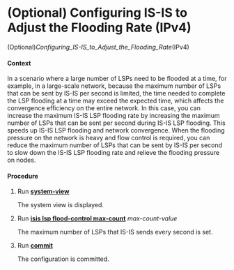 (Optional) Configuring IS-IS to Adjust the Flooding Rate (IPv4)
===============================================================

(Optional)_Configuring_IS-IS_to_Adjust_the_Flooding_Rate_(IPv4)

#### Context

In a scenario where a large number of LSPs need to be flooded at a time, for example, in a large-scale network, because the maximum number of LSPs that can be sent by IS-IS per second is limited, the time needed to complete the LSP flooding at a time may exceed the expected time, which affects the convergence efficiency on the entire network. In this case, you can increase the maximum IS-IS LSP flooding rate by increasing the maximum number of LSPs that can be sent per second during IS-IS LSP flooding. This speeds up IS-IS LSP flooding and network convergence. When the flooding pressure on the network is heavy and flow control is required, you can reduce the maximum number of LSPs that can be sent by IS-IS per second to slow down the IS-IS LSP flooding rate and relieve the flooding pressure on nodes.


#### Procedure

1. Run [**system-view**](cmdqueryname=system-view)
   
   
   
   The system view is displayed.
2. Run [**isis lsp flood-control max-count**](cmdqueryname=isis+lsp+flood-control+max-count) *max-count-value*
   
   
   
   The maximum number of LSPs that IS-IS sends every second is set.
3. Run [**commit**](cmdqueryname=commit)
   
   
   
   The configuration is committed.